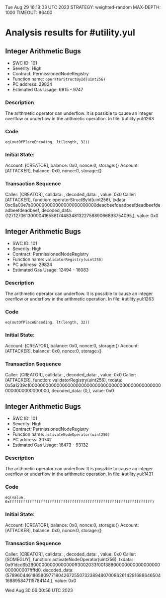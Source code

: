 Tue Aug 29 16:19:03 UTC 2023
STRATEGY: weighted-random
MAX-DEPTH: 1000
TIMEOUT: 86400
# Analysis results for #utility.yul

## Integer Arithmetic Bugs
- SWC ID: 101
- Severity: High
- Contract: PermissionedNodeRegistry
- Function name: `operatorStructById(uint256)`
- PC address: 29824
- Estimated Gas Usage: 6915 - 9747

### Description

The arithmetic operator can underflow.
It is possible to cause an integer overflow or underflow in the arithmetic operation.
In file: #utility.yul:1263

### Code

```
eq(outOfPlaceEncoding, lt(length, 32))
```

### Initial State:

Account: [CREATOR], balance: 0x0, nonce:0, storage:{}
Account: [ATTACKER], balance: 0x0, nonce:0, storage:{}

### Transaction Sequence

Caller: [CREATOR], calldata: , decoded_data: , value: 0x0
Caller: [ATTACKER], function: operatorStructById(uint256), txdata: 0xc8a00e7a000000000000000000000000deadbeefdeadbeefdeadbeefdeadbeefdeadbeef, decoded_data: (1271270613000041655817448348132275889066893754095,), value: 0x0


## Integer Arithmetic Bugs
- SWC ID: 101
- Severity: High
- Contract: PermissionedNodeRegistry
- Function name: `validatorRegistry(uint256)`
- PC address: 29824
- Estimated Gas Usage: 12494 - 16083

### Description

The arithmetic operator can underflow.
It is possible to cause an integer overflow or underflow in the arithmetic operation.
In file: #utility.yul:1263

### Code

```
eq(outOfPlaceEncoding, lt(length, 32))
```

### Initial State:

Account: [CREATOR], balance: 0x0, nonce:0, storage:{}
Account: [ATTACKER], balance: 0x0, nonce:0, storage:{}

### Transaction Sequence

Caller: [CREATOR], calldata: , decoded_data: , value: 0x0
Caller: [ATTACKER], function: validatorRegistry(uint256), txdata: 0x5a1239c10000000000000000000000000000000000000000000000000000000000000000, decoded_data: (0,), value: 0x0


## Integer Arithmetic Bugs
- SWC ID: 101
- Severity: High
- Contract: PermissionedNodeRegistry
- Function name: `activateNodeOperator(uint256)`
- PC address: 30742
- Estimated Gas Usage: 16473 - 93132

### Description

The arithmetic operator can underflow.
It is possible to cause an integer overflow or underflow in the arithmetic operation.
In file: #utility.yul:1431

### Code

```
eq(value, 0xffffffffffffffffffffffffffffffffffffffffffffffffffffffffffffffff)
```

### Initial State:

Account: [CREATOR], balance: 0x0, nonce:0, storage:{}
Account: [ATTACKER], balance: 0x0, nonce:0, storage:{}

### Transaction Sequence

Caller: [CREATOR], calldata: , decoded_data: , value: 0x0
Caller: [SOMEGUY], function: activateNodeOperator(uint256), txdata: 0x91dcd6b28000000000000000ff3002033f00138800000000000000000000000007ffffd0, decoded_data: (57896044618658097718042672550732389480700862614291688646504168895847115784144,), value: 0x0


Wed Aug 30 06:00:56 UTC 2023
